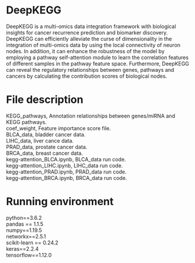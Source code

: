 # DeepKEGG

DeepKEGG is a multi-omics data integration framework with biological insights for cancer recurrence prediction and biomarker discovery. DeepKEGG can efficiently alleviate the curse of dimensionality in the integration of multi-omics data by using the local connectivity of neuron nodes. In addition, it can enhance the robustness of the model by employing a pathway self-attention module to learn the correlation features of different samples in the pathway feature space. Furthermore,  DeepKEGG can reveal the regulatory relationships between genes, pathways and cancers by calculating the contribution scores of biological nodes.

# File description
KEGG_pathways, Annotation relationships between genes/miRNA and KEGG pathways.  
coef_weight, Feature importance score file.  
BLCA_data,  bladder cancer data.  
LIHC_data,  liver cance data.  
PRAD_data,  prostate cancer data.  
BRCA_data,  breast cancer data.  
kegg-attention_BLCA.ipynb, BLCA_data run code.  
kegg-attention_LIHC.ipynb, LIHC_data run code.  
kegg-attention_PRAD.ipynb, PRAD_data run code.  
kegg-attention_BRCA.ipynb, BRCA_data run code.  


# Running environment

python==3.6.2  
pandas == 1.1.5  
numpy==1.19.5  
networkx==2.5.1  
scikit-learn == 0.24.2  
keras==2.2.4  
tensorflow==1.12.0  
